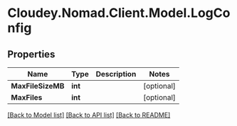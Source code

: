 # Cloudey.Nomad.Client.Model.LogConfig

## Properties

Name | Type | Description | Notes
------------ | ------------- | ------------- | -------------
**MaxFileSizeMB** | **int** |  | [optional] 
**MaxFiles** | **int** |  | [optional] 

[[Back to Model list]](../README.md#documentation-for-models) [[Back to API list]](../README.md#documentation-for-api-endpoints) [[Back to README]](../README.md)

